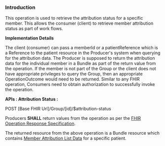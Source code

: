 
### Introduction

This operation is used to retrieve the attribution status for a specific member. 
This allows the consumer (client) to retrieve member attribution status as part of work flows.


**Implementation Details**

The client (consumer) can pass a memberId or a patientReference which is a Reference to the patient resource in the Producer's system when querying for the attribution data. The Producer is supposed to return the attribution data for the individual member in a Bundle as part of the return value from the operation. If the member is not part of the Group or the client does not have appropriate privileges to query the Group, then an appropriate OperationOutcome would need to be returned. 
Similar to any FHIR operation, Consumers need to obtain authorization to successfully invoke the operation. 

**APIs : Attribution Status :**

POST [Base FHIR Url]/Group/[id]/$attribution-status

Producers **SHALL** return values from the operation as per the [FHIR Operation Response Specification](https://hl7.org/fhir/operations.html#response).

The returned resource from the above operation is a Bundle resource which contains [Member Attribution List Data](usecases.html#member-attribution-list-workflows-and-definitions) for a specific patient.

